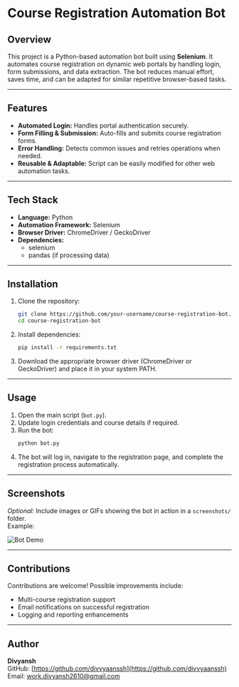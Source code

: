 # Course Registration Automation Bot

## Overview
This project is a Python-based automation bot built using **Selenium**. It automates course registration on dynamic web portals by handling login, form submissions, and data extraction. The bot reduces manual effort, saves time, and can be adapted for similar repetitive browser-based tasks.

---

## Features
- **Automated Login:** Handles portal authentication securely.
- **Form Filling & Submission:** Auto-fills and submits course registration forms.
- **Error Handling:** Detects common issues and retries operations when needed.
- **Reusable & Adaptable:** Script can be easily modified for other web automation tasks.

---

## Tech Stack
- **Language:** Python  
- **Automation Framework:** Selenium  
- **Browser Driver:** ChromeDriver / GeckoDriver  
- **Dependencies:**  
  - selenium  
  - pandas (if processing data)

---

## Installation

1. Clone the repository:
    ```bash
    git clone https://github.com/your-username/course-registration-bot.git
    cd course-registration-bot
    ```

2. Install dependencies:
    ```bash
    pip install -r requirements.txt
    ```

3. Download the appropriate browser driver (ChromeDriver or GeckoDriver) and place it in your system PATH.

---

## Usage

1. Open the main script (`bot.py`).
2. Update login credentials and course details if required.
3. Run the bot:
    ```bash
    python bot.py
    ```
4. The bot will log in, navigate to the registration page, and complete the registration process automatically.

---

## Screenshots

*Optional:* Include images or GIFs showing the bot in action in a `screenshots/` folder.  
Example:

![Bot Demo](screenshots/bot_demo.png)

---

## Contributions

Contributions are welcome! Possible improvements include:
- Multi-course registration support
- Email notifications on successful registration
- Logging and reporting enhancements

---

## Author

**Divyansh**  
GitHub: [https://github.com/divvyaanssh](https://github.com/divvyaanssh)  
Email: work.divyansh2610@gmail.com
